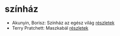 # színház

- Akunyin, Borisz: Színház ​az egész világ [részletek](../_details/Akunyin%2C%20Borisz.md#id_1107)
- Terry Pratchett: Maszkabál [részletek](../_details/Terry%20Pratchett.md#id_692)